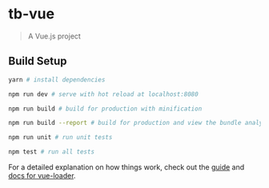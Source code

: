 # tb-vue

> A Vue.js project

## Build Setup

``` bash
yarn # install dependencies

npm run dev # serve with hot reload at localhost:8080

npm run build # build for production with minification

npm run build --report # build for production and view the bundle analyzer report

npm run unit # run unit tests

npm test # run all tests
```

For a detailed explanation on how things work, check out the [guide](http://vuejs-templates.github.io/webpack/) and [docs for vue-loader](http://vuejs.github.io/vue-loader).
